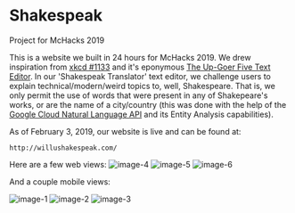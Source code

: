 # Shakespeak
Project for McHacks 2019

This is a website we built in 24 hours for McHacks 2019. We drew inspiration from [xkcd #1133](https://xkcd.com/1133/) and it's eponymous [The Up-Goer Five Text Editor](http://splasho.com/upgoer5/). In our 'Shakespeak Translator' text editor, we challenge users to explain technical/modern/weird topics to, well, Shakespeare. That is, we only permit the use of words that were present in any of Shakepeare's works, or are the name of a city/country (this was done with the help of the [Google Cloud Natural Language API](https://cloud.google.com/natural-language/) and its Entity Analysis capabilities).

As of February 3, 2019, our website is live and can be found at:
```
http://willushakespeak.com/
```
Here are a few web views:
![image-4](https://github.com/dunjatomic23/shakespeak/blob/master/web-view-1.png)
![image-5](https://github.com/dunjatomic23/shakespeak/blob/master/web-view-2.png)
![image-6](https://github.com/dunjatomic23/shakespeak/blob/master/web-view-3.png)

And a couple mobile views:

![image-1](https://github.com/dunjatomic23/shakespeak/blob/master/IMG_4057.PNG)
![image-2](https://github.com/dunjatomic23/shakespeak/blob/master/IMG_4058.PNG)
![image-3](https://github.com/dunjatomic23/shakespeak/blob/master/IMG_4059.PNG)
